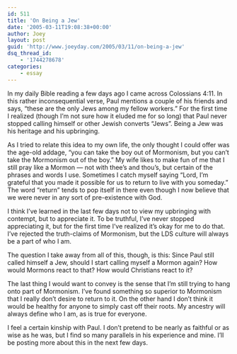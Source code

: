 ```yaml
---
id: 511
title: 'On Being a Jew'
date: '2005-03-11T19:08:38+00:00'
author: Joey
layout: post
guid: 'http://www.joeyday.com/2005/03/11/on-being-a-jew'
dsq_thread_id:
    - '1744278678'
categories:
    - essay
---
```


In my daily Bible reading a few days ago I came across Colossians 4:11. In this rather inconsequential verse, Paul mentions a couple of his friends and says, “these are the only Jews among my fellow workers.” For the first time I realized (though I’m not sure how it eluded me for so long) that Paul never stopped calling himself or other Jewish converts “Jews”. Being a Jew was his heritage and his upbringing.

As I tried to relate this idea to my own life, the only thought I could offer was the age-old addage, “you can take the boy out of Mormonism, but you can’t take the Mormonism out of the boy.” My wife likes to make fun of me that I still pray like a Mormon — not with thee’s and thou’s, but certain of the phrases and words I use. Sometimes I catch myself saying “Lord, I’m grateful that you made it possible for us to return to live with you someday.” The word “return” tends to pop itself in there even though I now believe that we were never in any sort of pre-existence with God.

I think I’ve learned in the last few days not to view my upbringing with contempt, but to appreciate it. To be truthful, I’ve never stopped appreciating it, but for the first time I’ve realized it’s okay for me to do that. I’ve rejected the truth-claims of Mormonism, but the LDS culture will always be a part of who I am.

The question I take away from all of this, though, is this: Since Paul still called himself a Jew, should I start calling myself a Mormon again? How would Mormons react to that? How would Christians react to it?

The last thing I would want to convey is the sense that I’m still trying to hang onto part of Mormonism. I’ve found something so superior to Mormonism that I really don’t desire to return to it. On the other hand I don’t think it would be healthy for anyone to simply cast off their roots. My ancestry will always define who I am, as is true for everyone.

I feel a certain kinship with Paul. I don’t pretend to be nearly as faithful or as wise as he was, but I find so many parallels in his experience and mine. I’ll be posting more about this in the next few days.